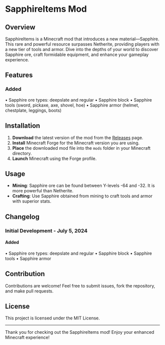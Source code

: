 # SapphireItems Mod

## Overview

SapphireItems is a Minecraft mod that introduces a new material—Sapphire. This rare and powerful resource surpasses Netherite, providing players with a new tier of tools and armor. Dive into the depths of your world to discover Sapphire ore, craft formidable equipment, and enhance your gameplay experience.

## Features

### Added

• Sapphire ore types: deepslate and regular
• Sapphire block
• Sapphire tools (sword, pickaxe, axe, shovel, hoe)
• Sapphire armor (helmet, chestplate, leggings, boots)

## Installation

1. **Download** the latest version of the mod from the [Releases](https://github.com/your-username/SapphireItems/releases) page.
2. **Install** Minecraft Forge for the Minecraft version you are using.
3. **Place** the downloaded mod file into the `mods` folder in your Minecraft directory.
4. **Launch** Minecraft using the Forge profile.

## Usage

- **Mining**: Sapphire ore can be found between Y-levels -64 and -32. It is more powerful than Netherite.
- **Crafting**: Use Sapphire obtained from mining to craft tools and armor with superior stats.

## Changelog

### Initial Development - July 5, 2024

#### Added

• Sapphire ore types: deepslate and regular
• Sapphire block
• Sapphire tools
• Sapphire armor

## Contribution

Contributions are welcome! Feel free to submit issues, fork the repository, and make pull requests.

## License

This project is licensed under the MIT License.

---

Thank you for checking out the SapphireItems mod! Enjoy your enhanced Minecraft experience!
